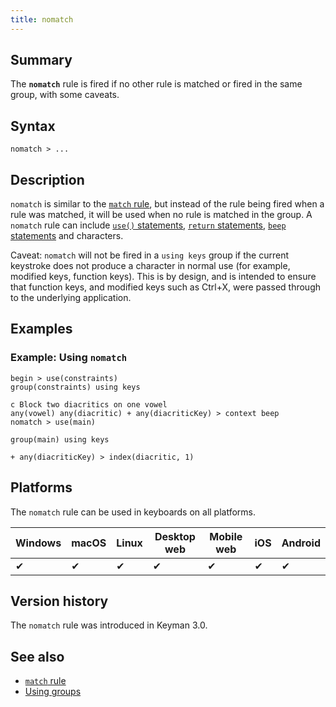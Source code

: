 ```yaml
---
title: nomatch
---
```

  
## Summary

The **`nomatch`** rule is fired if no other rule is matched or fired in
the same group, with some caveats.

## Syntax

```
nomatch > ...
```

## Description

`nomatch` is similar to the [`match` rule](match), but instead of the
rule being fired when a rule was matched, it will be used when no rule
is matched in the group. A `nomatch` rule can include [`use()`
statements](use), [`return` statements](return.php), [`beep`
statements](beep.php) and characters.

Caveat: `nomatch` will not be fired in a `using keys` group if the
current keystroke does not produce a character in normal use (for
example, modified keys, function keys). This is by design, and is
intended to ensure that function keys, and modified keys such as Ctrl+X,
were passed through to the underlying application.

## Examples

### Example: Using `nomatch`

```
begin > use(constraints)
group(constraints) using keys

c Block two diacritics on one vowel
any(vowel) any(diacritic) + any(diacriticKey) > context beep
nomatch > use(main)

group(main) using keys

+ any(diacriticKey) > index(diacritic, 1)
```

## Platforms

The `nomatch` rule can be used in keyboards on all platforms.

| Windows | macOS | Linux | Desktop web | Mobile web | iOS | Android |
|---------|-------|-------|-------------|------------|-----|---------|
| ✔       | ✔     | ✔     | ✔           | ✔          | ✔   | ✔       |

## Version history

The `nomatch` rule was introduced in Keyman 3.0.

## See also

-   [`match` rule](match)
-   [Using groups](../guide/groups)
